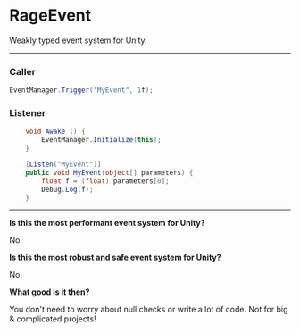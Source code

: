 RageEvent
=========

Weakly typed event system for Unity.
___
### Caller
```C#
EventManager.Trigger("MyEvent", 1f);
```
### Listener
```C#
	void Awake () {
		EventManager.Initialize(this);
	}

	[Listen("MyEvent")]
	public void MyEvent(object[] parameters) {
		float f = (float) parameters[0];
		Debug.Log(f);
	}
```
___
**Is this the most performant event system for Unity?**

No.

**Is this the most robust and safe event system for Unity?**

No.

**What good is it then?**

You don't need to worry about null checks or write a lot of code. Not for big & complicated projects!

